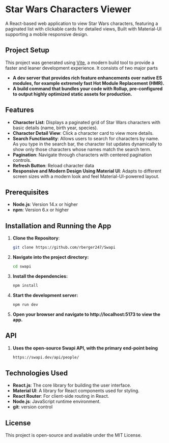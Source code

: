# Star Wars Characters Viewer

A React-based web application to view Star Wars characters, featuring a paginated list with clickable cards for detailed views, Built with Material-UI supporting a mobile responsive design.

## Project Setup

This project was generated using [Vite](https://vitejs.dev/), a modern build tool to provide a faster and leaner development experience. It consists of two major parts
- **A dev server that provides rich feature enhancements over native ES modules, for example extremely fast Hot Module Replacement (HMR).**
- **A build command that bundles your code with Rollup, pre-configured to output highly optimized static assets for production.**

## Features

- **Character List**: Displays a paginated grid of Star Wars characters with basic details (name, birth year, species).
- **Character Detail View**: Click a character card to view more details.
- **Search Functionality**: Allows users to search for characters by name. As you type in the search bar, the character list updates dynamically to show only those characters whose names match the search term.
- **Pagination**: Navigate through characters with centered pagination controls.
- **Refresh Button**: Reload character data 
- **Responsive and Modern Design Using Material UI**: Adapts to different screen sizes with a modern look and feel Material-UI-powered layout.


## Prerequisites

- **Node.js**: Version 14.x or higher
- **npm**: Version 6.x or higher 

## Installation and Running the App

1. **Clone the Repository**:
   ```bash or command prompt
   git clone https://github.com/rberger247/Swapi
2. **Navigate into the project directory:**
      ```bash or command prompt
   cd swapi
3.  **Install the dependencies:**
      ```bash or command prompt
      npm install
4.  **Start the development server:**
     ```bash or command prompt
     npm run dev
5.  **Open your browser and navigate to http://localhost:5173 to view the app.**

  ## API
  1. **Uses the open-source Swapi API, with the primary end-point being**
     ```bash or command prompt
     https://swapi.dev/api/people/
## Technologies Used
- **React.js**: The core library for building the user interface.
- **Material UI**: A library for React components used for styling.
- **React Router**: For client-side routing in React.
- **Node.js**: JavaScript runtime environment.
-  **git**: version control
## License
This project is open-source and available under the MIT License.
 
    
    
      
